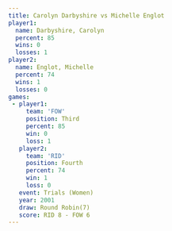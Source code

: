 ```yaml
---
title: Carolyn Darbyshire vs Michelle Englot
player1:                   
  name: Darbyshire, Carolyn
  percent: 85              
  wins: 0                  
  losses: 1                
player2:                   
  name: Englot, Michelle   
  percent: 74              
  wins: 1                  
  losses: 0                
games:
 - player1:         
     team: 'FOW'    
     position: Third
     percent: 85    
     win: 0         
     loss: 1        
   player2:          
     team: 'RID'     
     position: Fourth
     percent: 74     
     win: 1          
     loss: 0         
   event: Trials (Women)
   year: 2001           
   draw: Round Robin(7) 
   score: RID 8 - FOW 6 
---
```

